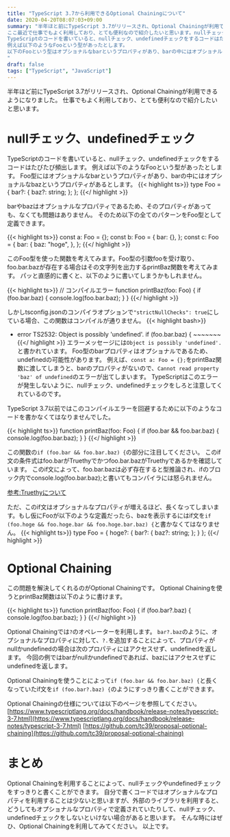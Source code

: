 ```yaml
---
title: "TypeScript 3.7から利用できるOptional Chainingについて"
date: 2020-04-20T08:07:03+09:00
summary: "半年ほと前にTypeScript 3.7がリリースされ、Optional Chainingが利用できるようになりました。
ここ最近で仕事でもよく利用しており、とても便利なので紹介したいと思います。nullチェック、undefinedチェック
TypeScriptのコードを書いていると、nullチェック、undefinedチェックをするコードはたびたび頻出します。
例えば以下のようなFooという型があったとします。
以下のFooという型はオプショナルなbarというプロパティがあり、barの中にはオプショナルなbazというプロパティがあるとします。
"
draft: false
tags: ["TypeScript", "JavaScript"]
---
```


半年ほど前にTypeScript 3.7がリリースされ、Optional Chainingが利用できるようになりました。
仕事でもよく利用しており、とても便利なので紹介したいと思います。

# nullチェック、undefinedチェック
TypeScriptのコードを書いていると、nullチェック、undefinedチェックをするコードはたびたび頻出します。
例えば以下のようなFooという型があったとします。
Foo型にはオプショナルなbarというプロパティがあり、barの中にはオプショナルなbazというプロパティがあるとします。
{{< highlight ts>}}
type Foo = {
  bar?: {
    baz?: string;
  };
};
{{</ highlight >}}

barやbazはオプショナルなプロパティであるため、そのプロパティがあっても、なくても問題はありません。
そのため以下の全てのパターンをFoo型として定義できます。

{{< highlight ts>}}
const a: Foo = {};
const b: Foo = {
  bar: {},
};
const c: Foo = {
  bar: {
    baz: "hoge",
  },
};
{{</ highlight >}}

このFoo型を使った関数を考えてみます。Foo型の引数fooを受け取り、foo.bar.bazが存在する場合はその文字列を出力するprintBaz関数を考えてみます。
パッと直感的に書くと、以下のように書いてしまうかもしれません。

{{< highlight ts>}}
// コンパイルエラー
function printBaz(foo: Foo) {
  if (foo.bar.baz) {
    console.log(foo.bar.baz);
  }
}
{{</ highlight >}}

しかしtsconfig.jsonのコンパイラオプションで`"strictNullChecks": true`にしている場合、この関数はコンパイルが通りません。
{{< highlight bash>}}
- error TS2532: Object is possibly 'undefined'.
   if (foo.bar.baz) {
       ~~~~~~~
{{</ highlight >}}
エラーメッセージには`Object is possibly 'undefined'. `と書かれています。
Foo型のbarプロパティはオプショナルであるため、undefinedの可能性があります。
例えば、`const a: Foo = {};`をprintBaz関数に渡してしまうと、barのプロパティがないので、`Cannot read property 'baz' of undefined`のエラーが出てしまいます。
TypeScriptはこのエラーが発生しないように、nullチェック、undefinedチェックをしろと注意してくれているのです。

TypeScript 3.7以前ではこのコンパイルエラーを回避するために以下のようなコードを書かなくてはなりませんでした。

{{< highlight ts>}}
function printBaz(foo: Foo) {
  if (foo.bar && foo.bar.baz) {
    console.log(foo.bar.baz);
  }
}
{{</ highlight >}}

この関数の`if (foo.bar && foo.bar.baz) {`の部分に注目してください。
このif文の条件式はfoo.barがTruethyでかつfoo.bar.bazがTruethyであるかを確認しています。
このif文によって、foo.bar.bazは必ず存在すると型推論され、ifのブロック内でconsole.log(foo.bar.baz);と書いてもコンパイラには怒られません。

[参考:Truethyについて](https://developer.mozilla.org/ja/docs/Glossary/Truthy)

ただ、このif文はオプショナルなプロパティが増えるほど、長くなってしまいます。もし仮にFooが以下のような定義だったら、bazを表示するにはif文を`if (foo.hoge && foo.hoge.bar && foo.hoge.bar.baz) {`と書かなくてはなりません。
{{< highlight ts>}}
type Foo = {
  hoge?: {
    bar?: {
      baz?: string;
    };
  }
};
{{</ highlight >}}

# Optional Chaining
この問題を解決してくれるのがOptional Chainingです。
Optional Chainingを使うとprintBaz関数は以下のように書けます。

{{< highlight ts>}}
function printBaz(foo: Foo) {
  if (foo.bar?.baz) {
    console.log(foo.bar.baz);
  }
}
{{</ highlight >}}

Optional Chainingでは`?`のオペレーターを利用します。
`bar?.baz`のように、オプショナルなプロパティに対して、`?.`を追加することによって、プロパティがnullかundefinedの場合は次のプロパティにはアクセスせず、undefinedを返します。
今回の例ではbarがnullかundefinedであれば、bazにはアクセスせずにundefinedを返します。

Optional Chainingを使うことによって`if (foo.bar && foo.bar.baz) {`と長くなっていたif文を`if (foo.bar?.baz) {`のようにすっきり書くことができます。

Optional Chainingの仕様については以下のページを参照してください。
[https://www.typescriptlang.org/docs/handbook/release-notes/typescript-3-7.html](https://www.typescriptlang.org/docs/handbook/release-notes/typescript-3-7.html)
[https://github.com/tc39/proposal-optional-chaining](https://github.com/tc39/proposal-optional-chaining)

# まとめ

Optional Chainingを利用することによって、nullチェックやundefinedチェックをすっきりと書くことができます。
自分で書くコードではオプショナルなプロパティを利用することは少ないと思いますが、外部のライブラリを利用すると、どうしてもオプショナルなプロパティで定義されていたりして、nullチェック、undefinedチェックをしないといけない場合があると思います。
そんな時にはぜひ、Optional Chainingを利用してみてください。
以上です。
